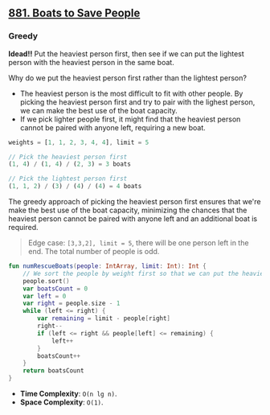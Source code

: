 ## [881. Boats to Save People](https://leetcode.com/problems/boats-to-save-people/description/)

### Greedy
**Idead!!** Put the heaviest person first, then see if we can put the lightest person with the heaviest person in the same boat.

Why do we put the heaviest person first rather than the lightest person?
* The heaviest person is the most difficult to fit with other people. By picking the heaviest person first and try to pair with the lighest person, we can make the best use of the boat capacity.
* If we pick lighter people first, it might find that the heaviest person cannot be paired with anyone left, requiring a new boat.

```js
weights = [1, 1, 2, 3, 4, 4], limit = 5

// Pick the heaviest person first
(1, 4) / (1, 4) / (2, 3) = 3 boats

// Pick the lightest person first
(1, 1, 2) / (3) / (4) / (4) = 4 boats
```

The greedy approach of picking the heaviest person first ensures that we're make the best use of the boat capacity, minimizing the chances that the heaviest person cannot be paired with anyone left and an additional boat is required.

> Edge case: `[3,3,2], limit = 5`, there will be one person left in the end. The total number of people is odd.

```kotlin
fun numRescueBoats(people: IntArray, limit: Int): Int {
    // We sort the people by weight first so that we can put the heaviest person first
    people.sort()
    var boatsCount = 0
    var left = 0
    var right = people.size - 1
    while (left <= right) {
        var remaining = limit - people[right]
        right--
        if (left <= right && people[left] <= remaining) {
            left++
        }
        boatsCount++
    }
    return boatsCount
}
```

* **Time Complexity**: `O(n lg n)`.
* **Space Complexity**: `O(1)`.
